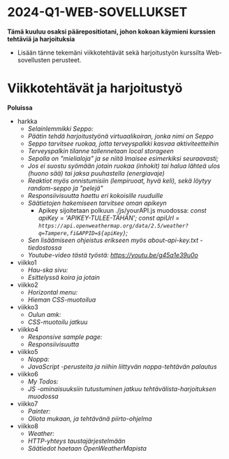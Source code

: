 # 2024-Q1-WEB-SOVELLUKSET

**Tämä kuuluu osaksi päärepositiotani, johon kokoan käymieni kurssien tehtäviä ja harjoituksia**
- Lisään tänne tekemäni viikkotehtävät sekä harjoitustyön kurssilta Web-sovellusten perusteet.

# Viikkotehtävät ja harjoitustyö

**Poluissa**
- harkka
    - *Selainlemmikki Seppo:*
    - *Päätin tehdä harjoitustyönä virtuaalikoiran, jonka nimi on Seppo*
    - *Seppo tarvitsee ruokaa, jotta terveyspalkki kasvaa aktiviteetteihin*
    - *Terveyspalkin tilanne tallennetaan local storageen*
    - *Sepolla on "mielialoja" ja se niitä lmaisee esimerkiksi seuraavasti;*
    - *Jos ei suostu syömään jotain ruokaa (inhokit) tai halua lähteä ulos (huono sää) tai jaksa puuhastella (energiavaje)*
    - *Reaktiot myös onnistumisiin (lempiruoat, hyvä keli), sekä löytyy random-seppo ja "pelejä"*
    - *Responsiivisuutta haettu eri kokoisille ruuduille*
    - *Säätietojen hakemiseen tarvitsee oman apikeyn*
        - Apikey sijoitetaan polkuun ./js/yourAPI.js muodossa:
            *const apiKey = 'APIKEY-TULEE-TÄHÄN';*
            *const apiUrl = `https://api.openweathermap.org/data/2.5/weather?q=Tampere,fi&APPID=${apiKey}`;*
    - *Sen lisäämiseen ohjeistus erikseen myös about-api-key.txt -tiedostossa*
    - *Youtube-video tästä työstä: https://youtu.be/g45a1e39u0o*
- viikko1
    - *Hau-ska sivu:*
    - *Esittelyssä koira ja jotain*
- viikko2
    - *Horizontal menu:*
    - *Hieman CSS-muotoilua*
- viikko3
    - *Oulun amk:*
    - *CSS-muotoilu jatkuu*
- viikko4
    - *Responsive sample page:*
    - *Responsiivisuutta* 
- viikko5
    - *Noppa:*
    - *JavaScript -perusteita ja niihin liittyvän noppa-tehtävän palautus*
- viikko6
    - *My Todos:*
    - *JS -ominaisuuksiin tutustuminen jatkuu tehtävälista-harjoituksen muodossa*  
- viikko7
    - *Painter:*
    - *Oliota mukaan, ja tehtävänä piirto-ohjelma* 
- viikko8
    - *Weather:*
    - *HTTP-yhteys taustajärjestelmään*
    - *Säätiedot haetaan OpenWeatherMapista*
